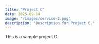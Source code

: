 ```yaml
---
title: "Project C"
date: 2025-09-14
image: "/images/service-2.png"
description: "Description for Project C."
---
```


This is a sample project C.